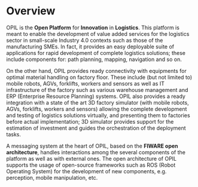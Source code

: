 # Overview

OPIL is the **Open Platform** for **Innovation** in **Logistics**. 
This platform is meant to enable the development of value added services for the logistics sector 
in small-scale Industry 4.0 contexts such as those of the manufacturing SMEs. 
In fact, it provides an easy deployable suite of applications for rapid development of complete logistics solutions; 
these include components for: path planning, mapping, navigation and so on.

On the other hand, OPIL provides ready connectivity with equipments for optimal material handling on factory floor.
These include (but not limited to) mobile robots, AGVs, forklifts, workers and sensors as well as IT infrastructure of the factory such as various warehouse management and ERP (Enterprise Resource Planning) systems. 
OPIL also provides a ready integration with a state of the art 3D factory simulator (with mobile robots, AGVs, forklifts, workers and sensors) allowing the complete development and testing of logistics solutions virtually, and presenting 
them to factories before actual implementation;
 3D simulator provides support for the estimation of investment and guides the orchestration of the deployment tasks. 

A messaging system at the heart of OPIL, based on the **FIWARE open architecture**, handles interactions among the several components of the platform as well as with external ones.
The open architecture of OPIL supports the usage of open-source frameworks such as ROS (Robot Operating System) for the development of new components, e.g. perception, mobile manipulation, etc.




